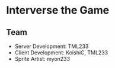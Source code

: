 # Interverse the Game
## Team
* Server Development: TML233
* Client Development: KoishiC, TML233
* Sprite Artist: myon233